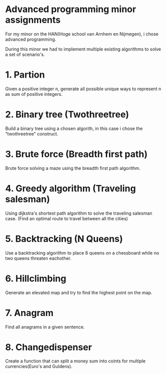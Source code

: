 Advanced programming minor assignments
============

For my minor on the HAN(Hoge school van Arnhem en Nijmegen), i chose advanced programming. 

During this minor we had to implement multiple existing algorithms to solve a set of scenario's.

# 1. Partion
Given a positive integer n, generate all possible unique ways to represent n as sum of positive integers. 

# 2. Binary tree (Twothreetree)
Build a binary tree using a chosen algorith, in this case i chose the "twothreetree" construct.
  
# 3. Brute force (Breadth first path)
Brute force solving a maze using the breadth first path algorithm.

# 4. Greedy algorithm (Traveling salesman)
Using dijkstra's shortest path algorithm to solve the traveling salesman case. (Find an optimal route to travel between all the cities)

# 5. Backtracking (N Queens)
Use a backtracking algorithm to place 8 queens on a chessboard while no two queens threaten eachother.

# 6. Hillclimbing
Generate an elevated map and try to find the highest point on the map.

# 7. Anagram
Find all anagrams in a given sentence.

# 8. Changedispenser
Create a function that can split a money sum into coints for multiple currencies(Euro's and Guldens).